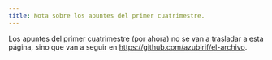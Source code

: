 ```yaml
---
title: Nota sobre los apuntes del primer cuatrimestre.
---
```

Los apuntes del primer cuatrimestre (por ahora) no se van a trasladar a esta página, sino que van a seguir en https://github.com/azubirif/el-archivo.
